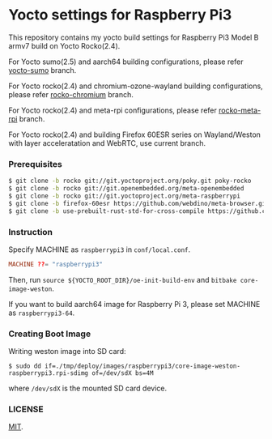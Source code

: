 Yocto settings for Raspberry Pi3
===

This repository contains my yocto build settings for Raspberry Pi3 Model B armv7 build on Yocto Rocko(2.4).

For Yocto sumo(2.5) and aarch64 building configurations, please refer [yocto-sumo](https://github.com/cosmo0920/rpi3-yocto-conf/tree/yocto-sumo) branch.

For Yocto rocko(2.4) and chromium-ozone-wayland building configurations, please refer [rocko-chromium](https://github.com/cosmo0920/rpi3-yocto-conf/tree/rocko-chromium) branch.

For Yocto rocko(2.4) and meta-rpi configurations, please refer [rocko-meta-rpi](https://github.com/cosmo0920/rpi3-yocto-conf/tree/rocko-meta-rpi) branch.

For Yocto rocko(2.4) and building Firefox 60ESR series on Wayland/Weston with layer acceleratation and WebRTC, use current branch.

### Prerequisites

```bash
$ git clone -b rocko git://git.yoctoproject.org/poky.git poky-rocko
$ git clone -b rocko git://git.openembedded.org/meta-openembedded
$ git clone -b rocko git://git.yoctoproject.org/meta-raspberrypi
$ git clone -b firefox-60esr https://github.com/webdino/meta-browser.git
$ git clone -b use-prebuilt-rust-std-for-cross-compile https://github.com/webdino/meta-rust.git
```

### Instruction

Specify MACHINE as `raspberrypi3` in `conf/local.conf`.

```conf
MACHINE ??= "raspberrypi3"
```

Then, run `source ${YOCTO_ROOT_DIR}/oe-init-build-env` and `bitbake core-image-weston`.

If you want to build aarch64 image for Raspberry Pi 3, please set MACHINE as `raspberrypi3-64`.

### Creating Boot Image

Writing weston image into SD card:

```
$ sudo dd if=./tmp/deploy/images/raspberrypi3/core-image-weston-raspberrypi3.rpi-sdimg of=/dev/sdX bs=4M
```

where `/dev/sdX` is the mounted SD card device.

### LICENSE

[MIT](LICENSE).

